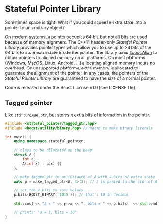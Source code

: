 # Stateful Pointer Library

Sometimes space is tight! What if you could squeeze extra state into a pointer to an arbitrary object?

On modern systems, a pointer occupies 64 bit, but not all bits are used because of memory alignment. The C++11 header-only *Stateful Pointer Library* provides pointer types which allow you to use up to 24 bits of the 64 bits to store extra state inside the pointer. The library uses [Boost.Align](http://www.boost.org/doc/libs/1_65_1/doc/html/align.html) to obtain pointers to aligned memory on all platforms. On most platforms (Windows, MacOS, Linux, Android, ...) allocating aligned memory incurs no overhead. On unsupported platforms, extra memory is allocated to guarantee the alignment of the pointer. In any cases, the pointers of the *Stateful Pointer Library* are guaranteed to have the size of a normal pointer.

Code is released under the Boost License v1.0 (see LICENSE file).

## Tagged pointer

Like `std::unique_ptr`, but stores `N` extra bits of information in the pointer.

```C++
#include <stateful_pointer/tagged_ptr.hpp>
#include <boost/utility/binary.hpp> // macro to make binary literals

int main() {
    using namespace stateful_pointer;

    // class to be allocated on the heap
    struct A {
        int a;
        A(int x) : a(x) {}
    };

    // make tagged_ptr to an instance of A with 4 bits of extra state
    auto p = make_tagged_ptr<A, 4>(3); // 3 is passed to the ctor of A

    // set the 4 bits to some values
    p.bits(BOOST_BINARY( 1010 )); // that's 10 in decimal

    std::cout << "a = " << p->a << ", bits = " << p.bits() << std::endl;

    // prints: "a = 3, bits = 10"
}
```
